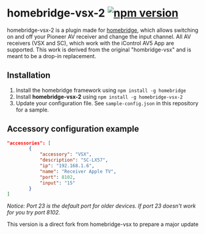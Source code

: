# homebridge-vsx-2 [![npm version](https://badge.fury.io/js/homebridge-vsx-2.svg)](https://badge.fury.io/js/homebridge-vsx-2)

homebridge-vsx-2 is a plugin made for [homebridge](https://github.com/nfarina/homebridge),
which allows switching on and off your Pioneer AV receiver and change the input channel. 
All AV receivers (VSX and SC), which work with the iControl AV5 App are supported.
This work is derived from the original "hombridge-vsx" and is meant to be a drop-in replacement. 

## Installation

1. Install the homebridge framework using `npm install -g homebridge`
2. Install **homebridge-vsx-2** using `npm install -g homebridge-vsx-2`
3. Update your configuration file. See `sample-config.json` in this repository for a sample. 

## Accessory configuration example
```json
"accessories": [
        {
            "accessory": "VSX",
            "description": "SC-LX57",
            "ip": "192.168.1.6",
            "name": "Receiver Apple TV",
            "port": 8102,
            "input": "15"
        }
]
```

*Notice: Port 23 is the default port for older devices. If port 23 doesn't work for you try port 8102.*

This version is a direct fork from homebridge-vsx to prepare a major update
